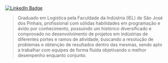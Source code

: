 # 
[![LinkedIn Badge](https://img.shields.io/badge/LinkedIn-0077B5?style=for-the-badge&logo=linkedin&logoColor=white)](https://www.linkedin.com/in/augustomonclaro/)

> Graduado em Logística pela Faculdade da Indústria (IEL) de São José dos Pinhais, profissional com sólidas habilidades em programação e ávido por conhecimento, possuindo um histórico diversificado e comprovado no desenvolvimento de projetos em indústrias de diferentes portes e ramos de atividade, buscando a resolução de problemas e obtenção de resultados dentro das mesmas, sendo apto a trabalhar com equipes de forma fluida objetivando o melhor desempenho enquanto conjunto.

#
